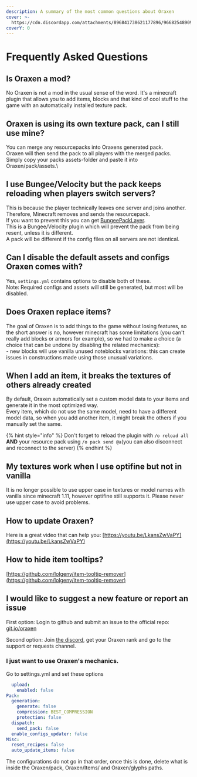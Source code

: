 ```yaml
---
description: A summary of the most common questions about Oraxen
cover: >-
  https://cdn.discordapp.com/attachments/896841738621177896/966825489098489856/unknown.png
coverY: 0
---
```


# Frequently Asked Questions

## Is Oraxen a mod?

No Oraxen is not a mod in the usual sense of the word. It's a minecraft plugin that allows you to add items, blocks and that kind of cool stuff to the game with an automatically installed texture pack.

## Oraxen is using its own texture pack, can I still use mine?

You can merge any resourcepacks into Oraxens generated pack.\
Oraxen will then send the pack to all players with the merged packs.\
Simply copy your packs assets-folder and paste it into Oraxen/pack/assets.\\

## I use Bungee/Velocity but the pack keeps reloading when players switch servers?

This is because the player technically leaves one server and joins another. Therefore, Minecraft removes and sends the resourcepack.\
If you want to prevent this you can get [BungeePackLayer](https://www.spigotmc.org/resources/%E2%9C%82%EF%B8%8F-bungee-pack-layer-optimize-resource-pack-sending.94978/).\
This is a Bungee/Velocity plugin which will prevent the pack from being resent, unless it is different.\
A pack will be different if the config files on all servers are not identical.

## Can I disable the default assets and configs Oraxen comes with?

Yes, `settings.yml` contains options to disable both of these.\
Note: Required configs and assets will still be generated, but most will be disabled.

## Does Oraxen replace items?

The goal of Oraxen is to add things to the game without losing features, so the short answer is no, however minecraft has some limitations (you can't really add blocks or armors for example), so we had to make a choice (a choice that can be undone by disabling the related mechanics):\
\- new blocks will use vanilla unused noteblocks variations: this can create issues in constructions made using those unusual variations.

## When I add an item, it breaks the textures of others already created

By default, Oraxen automatically set a custom model data to your items and generate it in the most optimized way.\
Every item, which do not use the same model, need to have a different model data, so when you add another item, it might break the others if you manually set the same.

{% hint style="info" %}
Don't forget to reload the plugin with `/o reload all` **AND** your resource pack using `/o pack send @a`(you can also disconnect and reconnect to the server)
{% endhint %}

## My textures work when I use optifine but not in vanilla

It is no longer possible to use upper case in textures or model names with vanilla since minecraft 1.11, however optifine still supports it. Please never use upper case to avoid problems.

## How to update Oraxen?

Here is a great video that can help you: [https://youtu.be/LkansZwVaPY](https://youtu.be/LkansZwVaPY)

## How to hide item tooltips?

[https://github.com/lolgeny/item-tooltip-remover](https://github.com/lolgeny/item-tooltip-remover)

## I would like to suggest a new feature or report an issue

First option: Login to github and submit an issue to the official repo: [git.io/oraxen](https://github.com/Th0rgal/Oraxen)

Second option: Join [the discord](https://discord.gg/4Qk5kBT9UX), get your Oraxen rank and go to the support or requests channel.

### I just want to use Oraxen's mechanics.

Go to settings.yml and set these options

```yaml
  upload:
    enabled: false
Pack:
  generation:
    generate: false
    compression: BEST_COMPRESSION
    protection: false
  dispatch:
    send_pack: false
  enable_configs_updater: false
Misc:
  reset_recipes: false
  auto_update_items: false
```

The configurations do not go in that order, once this is done, delete what is inside the Oraxen/pack, Oraxen/Items/ and Oraxen/glyphs paths.
